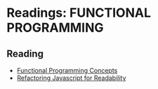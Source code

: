 # Readings: FUNCTIONAL PROGRAMMING

## Reading
* [Functional Programming Concepts](https://medium.com/the-renaissance-developer/concepts-of-functional-programming-in-javascript-6bc84220d2aa)
* [Refactoring Javascript for Readability](https://dev.to/healeycodes/refactoring-javascript-for-performance-and-readability-with-examples-1hec)
